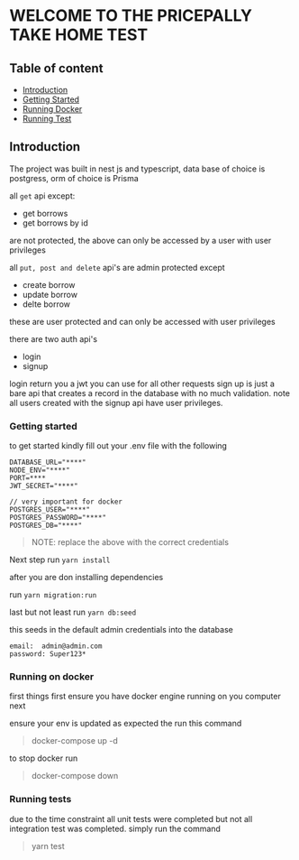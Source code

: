 # WELCOME TO THE PRICEPALLY TAKE HOME TEST

## Table of content

- [Introduction](#introduction)
- [Getting Started](#getting-started)
- [Running Docker](#running-on-docker)
- [Running Test](#running-tests)

## Introduction

The project was built in nest js and typescript, data base of choice is postgress, orm of choice is Prisma

all `get` api except:

- get borrows
- get borrows by id

are not protected, the above can only be accessed by a user with user privileges

all `put, post and delete` api's are admin protected except

- create borrow
- update borrow
- delte borrow

these are user protected and can only be accessed with user privileges

there are two auth api's

- login
- signup

login return you a jwt you can use for all other requests
sign up is just a bare api that creates a record in the database with no much validation. note all users created with the signup api have user privileges.

### Getting started

to get started kindly fill out your .env file with the following

```
DATABASE_URL="****"
NODE_ENV="****"
PORT=****
JWT_SECRET="****"

// very important for docker
POSTGRES_USER="****"
POSTGRES_PASSWORD="****"
POSTGRES_DB="****"
```

> NOTE: replace the above with the correct credentials

Next step run `yarn install`

after you are don installing dependencies

run `yarn migration:run`

last but not least run `yarn db:seed`

this seeds in the default admin credentials into the database

```
email:  admin@admin.com
password: Super123*
```

### Running on docker

first things first ensure you have docker engine running on you computer next

ensure your env is updated as expected the run this command

> docker-compose up -d

to stop docker run

> docker-compose down

### Running tests

due to the time constraint all unit tests were completed but not all integration test was completed. simply run the command

> yarn test
